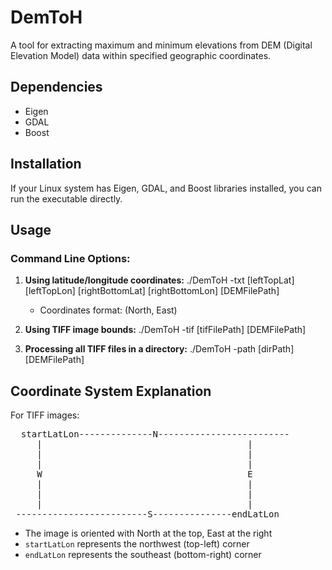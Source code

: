 # DemToH

A tool for extracting maximum and minimum elevations from DEM (Digital Elevation Model) data within specified geographic coordinates.

## Dependencies
- Eigen
- GDAL
- Boost

## Installation
If your Linux system has Eigen, GDAL, and Boost libraries installed, you can run the executable directly.

## Usage

### Command Line Options:

1. **Using latitude/longitude coordinates:**
   ./DemToH -txt [leftTopLat] [leftTopLon] [rightBottomLat] [rightBottomLon] [DEMFilePath]
   - Coordinates format: (North, East)

2. **Using TIFF image bounds:**
   ./DemToH -tif [tifFilePath] [DEMFilePath]

3. **Processing all TIFF files in a directory:**
   ./DemToH -path [dirPath] [DEMFilePath]

## Coordinate System Explanation

For TIFF images:
<pre>
  startLatLon--------------N-------------------------
     |                                       |
     |                                       |
     |                                       |
     W                                       E
     |                                       |
     |                                       |
     |                                       |
 -------------------------S---------------endLatLon
</pre>

- The image is oriented with North at the top, East at the right
- `startLatLon` represents the northwest (top-left) corner
- `endLatLon` represents the southeast (bottom-right) corner
